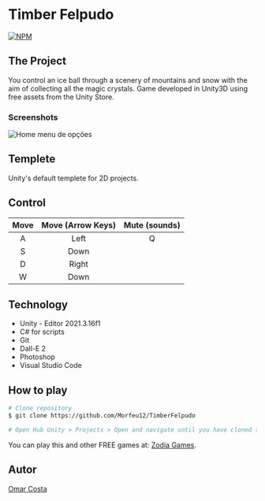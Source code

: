 # Timber Felpudo

[![NPM](https://img.shields.io/npm/l/react)](https://github.com/Morfeu12/TimberFelpudo/blob/main/LICENSE) 

## The Project

You control an ice ball through a scenery of mountains and snow with the aim of collecting all the magic crystals. Game developed in Unity3D using free assets from the Unity Store.

### Screenshots
![Home menu de opções](https://github.com/Morfeu12/assets/blob/main/TimberFelpudo/0.png)

## Templete
Unity's default templete for 2D projects. 


## Control 

| Move | Move (Arrow Keys) | Mute (sounds) |
| :---:|      :---:        | :---:         |
| A    | Left              | Q             |
| S    | Down              |
| D    | Right             |
| W    | Down              |


## Technology

+ Unity - Editor 2021.3.16f1
+ C# for scripts
+ Git
+ Dall-E 2
+ Photoshop
+ Visual Studio Code


## How to play

```bash
# Clone repository
$ git clone https://github.com/Morfeu12/TimberFelpudo

# Open Hub Unity > Projects > Open and navigate until you have cloned the repository
```
You can play this and other FREE games at: [Zodia Games](https://zodia-games.itch.io/).


## Autor

[Omar Costa](https://www.linkedin.com/in/omarcosta152/)
